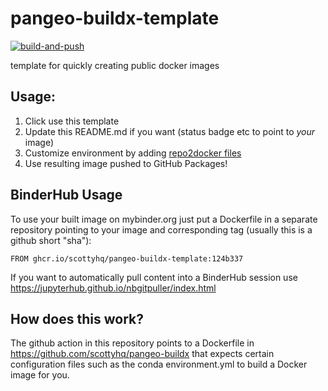 # pangeo-buildx-template
[![build-and-push](https://github.com/scottyhq/pangeo-buildx-template/actions/workflows/build-docker-image.yml/badge.svg)](https://github.com/scottyhq/pangeo-buildx-template/actions/workflows/build-docker-image.yml)

template for quickly creating public docker images


## Usage:

1. Click use this template
1. Update this README.md if you want (status badge etc to point to *your* image)
1. Customize environment by adding [repo2docker files](https://repo2docker.readthedocs.io/en/latest/config_files.html)
1. Use resulting image pushed to GitHub Packages!

## BinderHub Usage
To use your built image on mybinder.org just put a Dockerfile in a separate repository pointing to your image and corresponding tag (usually this is a github short "sha"):
```
FROM ghcr.io/scottyhq/pangeo-buildx-template:124b337
```

If you want to automatically pull content into a BinderHub session use https://jupyterhub.github.io/nbgitpuller/index.html


## How does this work?
The github action in this repository points to a Dockerfile in https://github.com/scottyhq/pangeo-buildx that expects certain configuration files such as the conda environment.yml to build a Docker image for you.